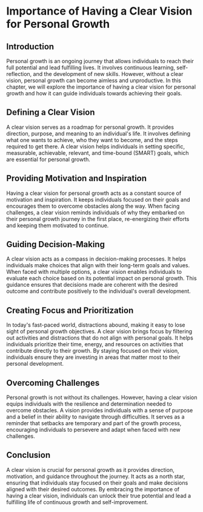 Importance of Having a Clear Vision for Personal Growth
================================================================

Introduction
------------

Personal growth is an ongoing journey that allows individuals to reach their full potential and lead fulfilling lives. It involves continuous learning, self-reflection, and the development of new skills. However, without a clear vision, personal growth can become aimless and unproductive. In this chapter, we will explore the importance of having a clear vision for personal growth and how it can guide individuals towards achieving their goals.

Defining a Clear Vision
-----------------------

A clear vision serves as a roadmap for personal growth. It provides direction, purpose, and meaning to an individual's life. It involves defining what one wants to achieve, who they want to become, and the steps required to get there. A clear vision helps individuals in setting specific, measurable, achievable, relevant, and time-bound (SMART) goals, which are essential for personal growth.

Providing Motivation and Inspiration
------------------------------------

Having a clear vision for personal growth acts as a constant source of motivation and inspiration. It keeps individuals focused on their goals and encourages them to overcome obstacles along the way. When facing challenges, a clear vision reminds individuals of why they embarked on their personal growth journey in the first place, re-energizing their efforts and keeping them motivated to continue.

Guiding Decision-Making
-----------------------

A clear vision acts as a compass in decision-making processes. It helps individuals make choices that align with their long-term goals and values. When faced with multiple options, a clear vision enables individuals to evaluate each choice based on its potential impact on personal growth. This guidance ensures that decisions made are coherent with the desired outcome and contribute positively to the individual's overall development.

Creating Focus and Prioritization
---------------------------------

In today's fast-paced world, distractions abound, making it easy to lose sight of personal growth objectives. A clear vision brings focus by filtering out activities and distractions that do not align with personal goals. It helps individuals prioritize their time, energy, and resources on activities that contribute directly to their growth. By staying focused on their vision, individuals ensure they are investing in areas that matter most to their personal development.

Overcoming Challenges
---------------------

Personal growth is not without its challenges. However, having a clear vision equips individuals with the resilience and determination needed to overcome obstacles. A vision provides individuals with a sense of purpose and a belief in their ability to navigate through difficulties. It serves as a reminder that setbacks are temporary and part of the growth process, encouraging individuals to persevere and adapt when faced with new challenges.

Conclusion
----------

A clear vision is crucial for personal growth as it provides direction, motivation, and guidance throughout the journey. It acts as a north star, ensuring that individuals stay focused on their goals and make decisions aligned with their desired outcomes. By embracing the importance of having a clear vision, individuals can unlock their true potential and lead a fulfilling life of continuous growth and self-improvement.
